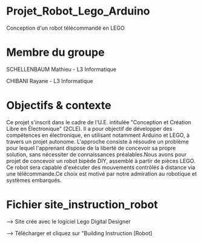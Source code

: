 # Projet_Robot_Lego_Arduino
Conception d'un robot télécommandé en LEGO

# Membre du groupe
SCHELLENBAUM Mathieu - L3 Informatique

CHIBANI Rayane - L3 Informatique

# Objectifs & contexte
Ce projet s'inscrit dans le cadre de l'U.E. intitulée "Conception et Création Libre en Électronique" (2CLE). Il a pour objectif de développer des compétences en électronique, en utilisant notamment Arduino et LEGO, à travers un projet autonome. L'approche consiste à résoudre un problème pour lequel l'apprenant dispose de la liberté de concevoir sa propre solution, sans nécessiter de connaissances préalables.Nous avons pour projet de concevoir un robot bipède DIY, assemblé à partir de pièces LEGO. Ce robot sera capable d'exécuter des mouvements contrôlés à distance via une télécommande.Ce choix est motivé par notre admiration au robotique et systèmes embarqués.

# Fichier site_instruction_robot
--> Site crée avec le logiciel Lego Digital Designer

--> Télécharger et cliquez sur "Building Instruction [Robot]

